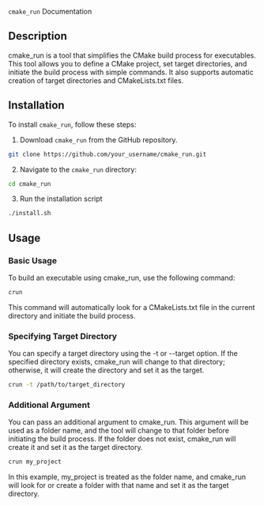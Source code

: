 `cmake_run` Documentation
## Description

cmake_run is a tool that simplifies the CMake build process for executables. This tool allows you to define a CMake project, set target directories, and initiate the build process with simple commands. It also supports automatic creation of target directories and CMakeLists.txt files.

## Installation

To install `cmake_run`, follow these steps:

1. Download `cmake_run` from the GitHub repository.

```bash
git clone https://github.com/your_username/cmake_run.git
```

2. Navigate to the `cmake_run` directory:

```bash
cd cmake_run
```

3. Run the installation script

```bash
./install.sh
```

## Usage
### Basic Usage

To build an executable using cmake_run, use the following command:

```bash
crun
```

This command will automatically look for a CMakeLists.txt file in the current directory and initiate the build process.

### Specifying Target Directory

You can specify a target directory using the -t or --target option. If the specified directory exists, cmake_run will change to that directory; otherwise, it will create the directory and set it as the target.

```bash
crun -t /path/to/target_directory
```

### Additional Argument

You can pass an additional argument to cmake_run. This argument will be used as a folder name, and the tool will change to that folder before initiating the build process. If the folder does not exist, cmake_run will create it and set it as the target directory.

```bash
crun my_project
```

In this example, my_project is treated as the folder name, and cmake_run will look for or create a folder with that name and set it as the target directory.